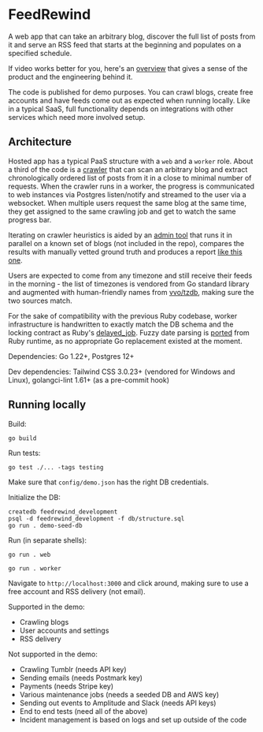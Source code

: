 # FeedRewind

A web app that can take an arbitrary blog, discover the full list of posts from it and serve an RSS feed that starts at the beginning and populates on a specified schedule.

If video works better for you, here's an [overview](https://youtu.be/Gyodk7r9F60) that gives a sense of the product and the engineering behind it.

The code is published for demo purposes. You can crawl blogs, create free accounts and have feeds come out as expected when running locally. Like in a typical SaaS, full functionality depends on integrations with other services which need more involved setup.

## Architecture

Hosted app has a typical PaaS structure with a `web` and a `worker` role. About a third of the code is a [crawler](https://github.com/ilidemi/feedrewind/tree/master/crawler) that can scan an arbitrary blog and extract chronologically ordered list of posts from it in a close to minimal number of requests. When the crawler runs in a worker, the progress is communicated to web instances via Postgres listen/notify and streamed to the user via a websocket. When multiple users request the same blog at the same time, they get assigned to the same crawling job and get to watch the same progress bar.

Iterating on crawler heuristics is aided by an [admin tool](https://github.com/ilidemi/feedrewind/blob/master/cmd/crawl/crawl.go) that runs it in parallel on a known set of blogs (not included in the repo), compares the results with manually vetted ground truth and produces a report [like this one](https://github.com/ilidemi/feedrewind/blob/master/cmd/crawl/example_report.html).

Users are expected to come from any timezone and still receive their feeds in the morning - the list of timezones is vendored from Go standard library and augmented with human-friendly names from [vvo/tzdb](https://github.com/vvo/tzdb), making sure the two sources match.

For the sake of compatibility with the previous Ruby codebase, worker infrastructure is handwritten to exactly match the DB schema and the locking contract as Ruby's [delayed_job](https://github.com/collectiveidea/delayed_job). Fuzzy date parsing is [ported](https://github.com/ilidemi/feedrewind/tree/master/crawler/rubydate) from Ruby runtime, as no appropriate Go replacement existed at the moment.

Dependencies: Go 1.22+, Postgres 12+

Dev dependencies: Tailwind CSS 3.0.23+ (vendored for Windows and Linux), golangci-lint 1.61+ (as a pre-commit hook)

## Running locally

Build:
```
go build
```

Run tests:
```
go test ./... -tags testing
```

Make sure that `config/demo.json` has the right DB credentials.

Initialize the DB:
```
createdb feedrewind_development
psql -d feedrewind_development -f db/structure.sql
go run . demo-seed-db
```

Run (in separate shells):
```
go run . web
```
```
go run . worker
```

Navigate to `http://localhost:3000` and click around, making sure to use a free account and RSS delivery (not email).

Supported in the demo:
- Crawling blogs
- User accounts and settings
- RSS delivery

Not supported in the demo:
- Crawling Tumblr (needs API key)
- Sending emails (needs Postmark key)
- Payments (needs Stripe key)
- Various maintenance jobs (needs a seeded DB and AWS key)
- Sending out events to Amplitude and Slack (needs API keys)
- End to end tests (need all of the above)
- Incident management is based on logs and set up outside of the code
